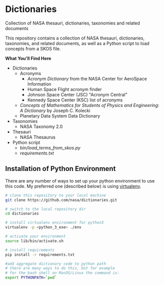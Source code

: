 # Dictionaries
Collection of NASA thesauri, dictionaries, taxonomies and related documents

This repository contains a collection of NASA thesauri, dictionaries, taxonomies, and related documents, as well as a Python script to load concepts from a SKOS file.

**What You'll Find Here**
* Dictionaries
  * Acronyms
    * *Acronym Dictionary* from the NASA Center for AeroSpace Information
    * Human Space Flight acronym finder
    * Johnson Space Center (JSC) "Acronym Central"
    * Kennedy Space Center (KSC) list of acronyms
  * *Concepts of Mathematics for Students of Physics and Engineering: A Dictionary* by Joseph C. Kolecki
  * Planetary Data System Data Dictionary
* Taxonomies
  * NASA Taxonomy 2.0
* Thesauri
  * NASA Thesaurus
* Python script
  * bin/*load_terms_from_skos.py*
  * *requirements.txt*


## Installation of Python Environment

There are any number of ways to set up your python environment to
use this code. My preferred one (described below) is using
[virtualenv](https://pypi.python.org/pypi/virtualenv).

```bash
# clone this repository to your local machine
git clone https://github.com/nasa/dictionaries.git

# switch to the local repository dir
cd dictionaries

# install virtualenv environment for python3
virtualenv -p <python_3_exe> ./env

# activate your environment
source lib/bin/activate.sh

# install requirements
pip install -r requirements.txt

#add aggregate dictionary code to python path
# there are many ways to do this, but for example
# for the bash shell on MacOS/Linux the command is:
export PYTHONPATH=`pwd`

```
